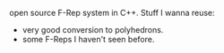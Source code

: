open source F-Rep system in C++.
Stuff I wanna reuse:
* very good conversion to polyhedrons.
* some F-Reps I haven't seen before.
